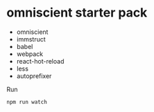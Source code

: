 # omniscient starter pack

- omniscient
- immstruct
- babel
- webpack
- react-hot-reload
- less
- autoprefixer

Run

`npm run watch`
